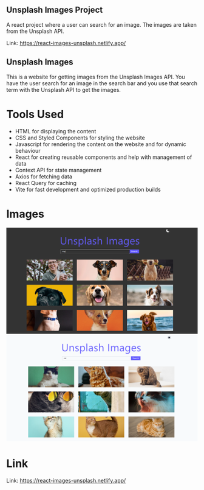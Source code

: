 ## Unsplash Images Project

A react project where a user can search for an image. The images are taken from the Unsplash API.

Link: https://react-images-unsplash.netlify.app/

## Unsplash Images

This is a website for getting images from the Unsplash Images API. You have the user search for an image in the search bar and you use that search term with the Unsplash API to get the images.

# Tools Used

- HTML for displaying the content
- CSS and Styled Components for styling the website
- Javascript for rendering the content on the website and for dynamic behaviour
- React for creating reusable components and help with management of data
- Context API for state management
- Axios for fetching data
- React Query for caching
- Vite for fast development and optimized production builds

# Images

![picture](images_readme/1.PNG)
![picture](images_readme/2.PNG)

# Link

Link: https://react-images-unsplash.netlify.app/
